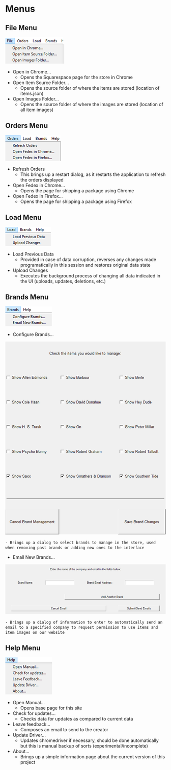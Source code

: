 # Menus

## File Menu

![FileMenuImage](../imgs/FileMenu.png)

- Open in Chrome...
    - Opens the Squarespace page for the store in Chrome
- Open Item Source Folder...
    - Opens the source folder of where the items are stored (location of items.json)
- Open Images Folder...
    - Opens the source folder of where the images are stored (location of all item images)
    
## Orders Menu
    
![OrdersMenuImage](../imgs/OrdersMenu.png)

- Refresh Orders
    - This brings up a restart dialog, as it restarts the application to refresh the orders displayed
- Open Fedex in Chrome...
    - Opens the page for shipping a package using Chrome
- Open Fedex in Firefox...
    - Opens the page for shipping a package using Firefox
    
## Load Menu

![LoadMenuImage](../imgs/LoadMenu.png)

- Load Previous Data
    - Provided in case of data corruption, reverses any changes made programatically in this session and restores original data state
- Upload Changes
    - Executes the background process of changing all data indicated in the UI (uploads, updates, deletions, etc.)
    
## Brands Menu

![BrandsMenuImage](../imgs/BrandsMenu.png)

- Configure Brands...

![BrandsMenuImage](../imgs/BrandManage.png)

    - Brings up a dialog to select brands to manage in the store, used when removing past brands or adding new ones to the interface
- Email New Brands...

![BrandsMenuImage](../imgs/EmailBrand.png)

    - Brings up a dialog of information to enter to automatically send an email to a specified company to request permission to use items and item images on our website
    
## Help Menu

![HelpMenuImage](../imgs/HelpMenu.png)

- Open Manual...
    - Opens base page for this site
- Check for updates...
    - Checks data for updates as compared to current data
- Leave feedback...
    - Composes an email to send to the creator
- Update Driver...
    - Updates chromedriver if necessary, should be done automatically but this is manual backup of sorts (experimental/incomplete)
- About...
    - Brings up a simple information page about the current version of this project 
